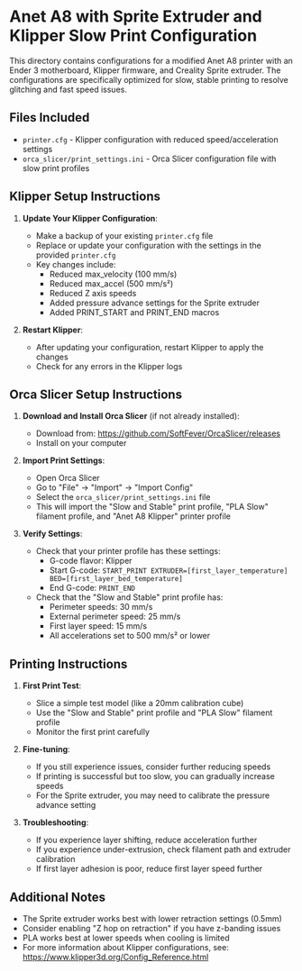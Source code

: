 # Anet A8 with Sprite Extruder and Klipper Slow Print Configuration

This directory contains configurations for a modified Anet A8 printer with an Ender 3 motherboard, Klipper firmware, and Creality Sprite extruder. The configurations are specifically optimized for slow, stable printing to resolve glitching and fast speed issues.

## Files Included

- `printer.cfg` - Klipper configuration with reduced speed/acceleration settings
- `orca_slicer/print_settings.ini` - Orca Slicer configuration file with slow print profiles

## Klipper Setup Instructions

1. **Update Your Klipper Configuration**:
   - Make a backup of your existing `printer.cfg` file
   - Replace or update your configuration with the settings in the provided `printer.cfg`
   - Key changes include:
     - Reduced max_velocity (100 mm/s)
     - Reduced max_accel (500 mm/s²)
     - Reduced Z axis speeds
     - Added pressure advance settings for the Sprite extruder
     - Added PRINT_START and PRINT_END macros

2. **Restart Klipper**:
   - After updating your configuration, restart Klipper to apply the changes
   - Check for any errors in the Klipper logs

## Orca Slicer Setup Instructions

1. **Download and Install Orca Slicer** (if not already installed):
   - Download from: https://github.com/SoftFever/OrcaSlicer/releases
   - Install on your computer

2. **Import Print Settings**:
   - Open Orca Slicer
   - Go to "File" → "Import" → "Import Config"
   - Select the `orca_slicer/print_settings.ini` file
   - This will import the "Slow and Stable" print profile, "PLA Slow" filament profile, and "Anet A8 Klipper" printer profile

3. **Verify Settings**:
   - Check that your printer profile has these settings:
     - G-code flavor: Klipper
     - Start G-code: `START_PRINT EXTRUDER=[first_layer_temperature] BED=[first_layer_bed_temperature]`
     - End G-code: `PRINT_END`
   - Check that the "Slow and Stable" print profile has:
     - Perimeter speeds: 30 mm/s
     - External perimeter speed: 25 mm/s
     - First layer speed: 15 mm/s
     - All accelerations set to 500 mm/s² or lower

## Printing Instructions

1. **First Print Test**:
   - Slice a simple test model (like a 20mm calibration cube)
   - Use the "Slow and Stable" print profile and "PLA Slow" filament profile
   - Monitor the first print carefully

2. **Fine-tuning**:
   - If you still experience issues, consider further reducing speeds
   - If printing is successful but too slow, you can gradually increase speeds
   - For the Sprite extruder, you may need to calibrate the pressure advance setting

3. **Troubleshooting**:
   - If you experience layer shifting, reduce acceleration further
   - If you experience under-extrusion, check filament path and extruder calibration
   - If first layer adhesion is poor, reduce first layer speed further

## Additional Notes

- The Sprite extruder works best with lower retraction settings (0.5mm)
- Consider enabling "Z hop on retraction" if you have z-banding issues
- PLA works best at lower speeds when cooling is limited
- For more information about Klipper configurations, see: https://www.klipper3d.org/Config_Reference.html